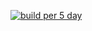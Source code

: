 [![build per 5 day](https://github.com/parchlinux/parch-bootstrap/actions/workflows/cron.yml/badge.svg)](https://github.com/parchlinux/parch-bootstrap/actions/workflows/cron.yml)

